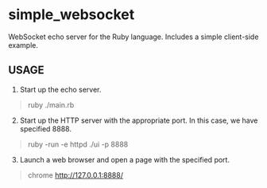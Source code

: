 # simple_websocket
WebSocket echo server for the Ruby language. Includes a simple client-side example.

## USAGE

1. Start up the echo server.

> ruby ./main.rb

2. Start up the HTTP server with the appropriate port. In this case, we have specified 8888.

> ruby -run -e httpd ./ui -p 8888

3. Launch a web browser and open a page with the specified port.

> chrome http://127.0.0.1:8888/

